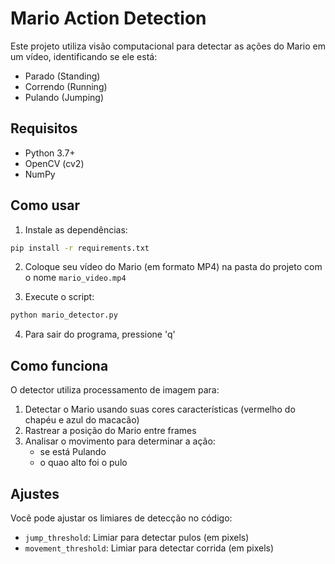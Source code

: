 # Mario Action Detection

Este projeto utiliza visão computacional para detectar as ações do Mario em um vídeo, identificando se ele está:
- Parado (Standing)
- Correndo (Running)
- Pulando (Jumping)

## Requisitos

- Python 3.7+
- OpenCV (cv2)
- NumPy

## Como usar

1. Instale as dependências:
```bash
pip install -r requirements.txt
```

2. Coloque seu vídeo do Mario (em formato MP4) na pasta do projeto com o nome `mario_video.mp4`

3. Execute o script:
```bash
python mario_detector.py
```

4. Para sair do programa, pressione 'q'

## Como funciona

O detector utiliza processamento de imagem para:
1. Detectar o Mario usando suas cores características (vermelho do chapéu e azul do macacão)
2. Rastrear a posição do Mario entre frames
3. Analisar o movimento para determinar a ação:
   - se está Pulando
   - o quao alto foi o pulo

## Ajustes

Você pode ajustar os limiares de detecção no código:
- `jump_threshold`: Limiar para detectar pulos (em pixels)
- `movement_threshold`: Limiar para detectar corrida (em pixels)
